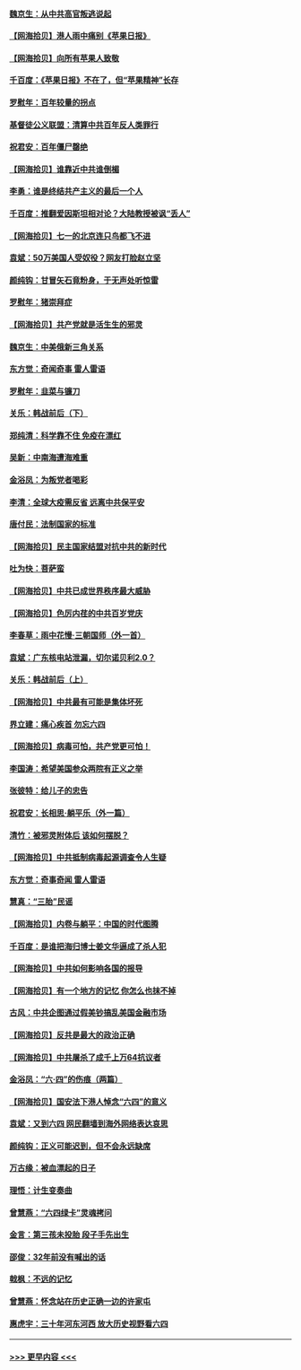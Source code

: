 #### [魏京生：从中共高官叛逃说起](../pages/nsc993/n13048997.md?t=06270302) 
#### [【网海拾贝】港人雨中痛别《苹果日报》](../pages/nsc993/n13048941.md?t=06270302) 
#### [【网海拾贝】向所有苹果人致敬](../pages/nsc993/n13046795.md?t=06270302) 
#### [千百度：《苹果日报》不在了，但“苹果精神”长存](../pages/nsc993/n13046703.md?t=06270302) 
#### [罗慰年：百年较量的拐点](../pages/nsc993/n13046542.md?t=06270302) 
#### [基督徒公义联盟：清算中共百年反人类罪行](../pages/nsc993/n13046499.md?t=06270302) 
#### [祝君安：百年僵尸罄绝](../pages/nsc993/n13045595.md?t=06270302) 
#### [【网海拾贝】谁靠近中共谁倒楣](../pages/nsc993/n13044667.md?t=06270302) 
#### [李勇：谁是终结共产主义的最后一个人](../pages/nsc993/n13044397.md?t=06270302) 
#### [千百度：推翻爱因斯坦相对论？大陆教授被讽“丢人”](../pages/nsc993/n13043908.md?t=06270302) 
#### [【网海拾贝】七一的北京连只鸟都飞不进](../pages/nsc993/n13041377.md?t=06270302) 
#### [袁斌：50万美国人受奴役？网友打脸赵立坚](../pages/nsc993/n13041330.md?t=06270302) 
#### [颜纯钩：甘冒矢石竟粉身，于无声处听惊雷](../pages/nsc993/n13041140.md?t=06270302) 
#### [罗慰年：猪崇拜症](../pages/nsc993/n13041071.md?t=06270302) 
#### [【网海拾贝】共产党就是活生生的邪灵](../pages/nsc993/n13036627.md?t=06270302) 
#### [魏京生：中美俄新三角关系](../pages/nsc993/n13035986.md?t=06270302) 
#### [东方觉：奇闻奇事 雷人雷语](../pages/nsc993/n13035878.md?t=06270302) 
#### [罗慰年：韭菜与镰刀](../pages/nsc993/n13034374.md?t=06270302) 
#### [关乐：韩战前后（下）](../pages/nsc993/n13034113.md?t=06270302) 
#### [郑纯清：科学靠不住 免疫在漂红](../pages/nsc993/n13034093.md?t=06270302) 
#### [吴新：中南海遭海难重](../pages/nsc993/n13034084.md?t=06270302) 
#### [金浴凤：为叛党者喝彩](../pages/nsc993/n13034058.md?t=06270302) 
#### [李清：全球大疫需反省 远离中共保平安](../pages/nsc993/n13033784.md?t=06270302) 
#### [唐付民：法制国家的标准](../pages/nsc993/n13032944.md?t=06270302) 
#### [【网海拾贝】民主国家结盟对抗中共的新时代](../pages/nsc993/n13031717.md?t=06270302) 
#### [吐为快：菩萨蛮](../pages/nsc993/n13030033.md?t=06270302) 
#### [【网海拾贝】中共已成世界秩序最大威胁](../pages/nsc993/n13028138.md?t=06270302) 
#### [【网海拾贝】色厉内荏的中共百岁党庆](../pages/nsc993/n13025582.md?t=06270302) 
#### [李春草：雨中花慢‧三朝国师（外一首）](../pages/nsc993/n13025567.md?t=06270302) 
#### [袁斌：广东核电站泄漏，切尔诺贝利2.0？](../pages/nsc993/n13025475.md?t=06270302) 
#### [关乐：韩战前后（上）](../pages/nsc993/n13025387.md?t=06270302) 
#### [【网海拾贝】中共最有可能是集体坏死](../pages/nsc993/n13023101.md?t=06270302) 
#### [界立建：痛心疾首 勿忘六四](../pages/nsc993/n13022339.md?t=06270302) 
#### [【网海拾贝】病毒可怕，共产党更可怕！](../pages/nsc993/n13020728.md?t=06270302) 
#### [李国涛：希望美国参众两院有正义之举](../pages/nsc993/n13020674.md?t=06270302) 
#### [张彼特：给儿子的忠告](../pages/nsc993/n13018934.md?t=06270302) 
#### [祝君安：长相思‧躺平乐（外一篇）](../pages/nsc993/n13018923.md?t=06270302) 
#### [清竹：被邪灵附体后 该如何摆脱？](../pages/nsc993/n13018877.md?t=06270302) 
#### [【网海拾贝】中共抵制病毒起源调查令人生疑](../pages/nsc993/n13017785.md?t=06270302) 
#### [东方觉：奇事奇闻 雷人雷语](../pages/nsc993/n13017577.md?t=06270302) 
#### [慧真：“三胎”民谣](../pages/nsc993/n13017394.md?t=06270302) 
#### [【网海拾贝】内卷与躺平：中国的时代图腾](../pages/nsc993/n13016128.md?t=06270302) 
#### [千百度：是谁把海归博士姜文华逼成了杀人犯](../pages/nsc993/n13015218.md?t=06270302) 
#### [【网海拾贝】中共如何影响各国的报导](../pages/nsc993/n13012599.md?t=06270302) 
#### [【网海拾贝】有一个地方的记忆 你怎么也抹不掉](../pages/nsc993/n13009802.md?t=06270302) 
#### [古风：中共企图通过假美钞搞乱美国金融市场](../pages/nsc993/n13009626.md?t=06270302) 
#### [【网海拾贝】反共是最大的政治正确](../pages/nsc993/n13007051.md?t=06270302) 
#### [【网海拾贝】中共屠杀了成千上万64抗议者](../pages/nsc993/n13002713.md?t=06270302) 
#### [金浴凤：“六·四”的伤痕（两篇）](../pages/nsc993/n13001719.md?t=06270302) 
#### [【网海拾贝】国安法下港人悼念“六四”的意义](../pages/nsc993/n13001039.md?t=06270302) 
#### [袁斌：又到六四 网民翻墙到海外网络表达哀思](../pages/nsc993/n13000995.md?t=06270302) 
#### [颜纯钩：正义可能迟到，但不会永远缺席](../pages/nsc993/n13000920.md?t=06270302) 
#### [万古缘：被血漂起的日子](../pages/nsc993/n13000914.md?t=06270302) 
#### [理悟：计生变奏曲](../pages/nsc993/n13000414.md?t=06270302) 
#### [曾慧燕：“六四绿卡”灵魂拷问](../pages/nsc993/n13000277.md?t=06270302) 
#### [金言：第三孩未投胎 段子手先出生](../pages/nsc993/n13000215.md?t=06270302) 
#### [邵俊：32年前没有喊出的话](../pages/nsc993/n13000181.md?t=06270302) 
#### [戟枫：不远的记忆](../pages/nsc993/n13000121.md?t=06270302) 
#### [曾慧燕：怀念站在历史正确一边的许家屯](../pages/nsc993/n13000073.md?t=06270302) 
#### [惠虎宇：三十年河东河西 放大历史视野看六四](../pages/nsc993/n13000018.md?t=06270302) 

----
#### [ >>> 更早内容 <<< ](../indexes/nsc993-earlier.md)
